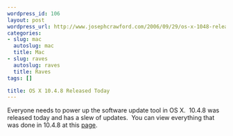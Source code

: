 ```yaml
--- 
wordpress_id: 106
layout: post
wordpress_url: http://www.josephcrawford.com/2006/09/29/os-x-1048-released-today/
categories: 
- slug: mac
  autoslug: mac
  title: Mac
- slug: raves
  autoslug: raves
  title: Raves
tags: []

title: OS X 10.4.8 Released Today
---
```


Everyone needs to power up the software update tool in OS X.  10.4.8 was released today and has a slew of updates.  You can view everything that was done in 10.4.8 at this [page](http://docs.info.apple.com/article.html?artnum=304200 "OS X 10.4.8"). 
